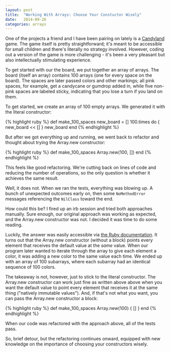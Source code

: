 ```yaml
---
layout: post
title:  "Working With Arrays: Choose Your Constuctor Wisely"
date:   2014-09-26 
categories: arrays
--- 
```


One of the projects a friend and I have been pairing on lately is a [Candyland][candyland] game. The game itself is pretty straightforward; it's meant to be accessible for small children and there's literally no strategy involved. However, coding out a version of the game is more challenging - it's been a very pleasant but also intellectually stimulating experience.

To get started with our the board, we put together an array of arrays. The board (itself an array) contains 100 arrays (one for every space on the board). The spaces are later passed colors and other markings; all pink spaces, for example, get a candycane or gumdrop added in, while five non-pink spaces are labeled sticky, indicating that you lose a turn if you land on them.

To get started, we create an array of 100 empty arrays. We generated it with the literal constructor:

{% highlight ruby %}
def make_100_spaces
  new_board = []
  100.times do { new_board << [] }
  new_board
end
{% endhighlight %}

But after we got everything up and running, we went back to refactor and thought about trying the Array.new constructor:

{% highlight ruby %}
def make_100_spaces
  Array.new(100, [])
end
{% endhighlight %}

This feels like good refactoring. We're cutting back on lines of code and reducing the number of operations, so the only question is whether it achieves the same result.

Well, it does not. When we ran the tests, everything was blowing up. A bunch of unexpected outcomes early on, then some `NoMethodError` messages referencing the `NilClass` toward the end.

How could this be? I fired up an irb session and tried both approaches manually. Sure enough, our original approach was working as expected, and the Array.new constructor was not. I decided it was time to do some reading.

Luckily, the answer was easily accessible via [the Ruby documentation][rdoc]. It turns out that the Array.new constructor (without a block) points every element that receives the default value at the *same* value. When our program later wanted to iterate through the array to give each element a color, it was adding a new color to the same value each time. We ended up with an array of 100 subarrays, where each subarray had an identical sequence of 100 colors.

The takeaway is not, however, just to stick to the literal constructor. The Array.new constructor can work just fine as written above above when you want the default value to point every element that receives it at the same thing ("natively immutable values"). And, if that's not what you want, you can pass the Array.new constructor a block:

{% highlight ruby %}
def make_100_spaces
  Array.new(100) { [] }
end
{% endhighlight %}

When our code was refactored with the approach above, all of the tests pass.

So, brief detour, but the refactoring continues onward, equipped with new knowledge on the importance of choosing your constructors wisely.

[candyland]: http://en.wikipedia.org/wiki/Candy_Land
[rdoc]: http://www.ruby-doc.org/core-2.1.3/Array.html